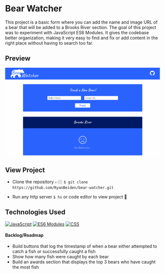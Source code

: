 # Bear Watcher

This project is a basic form where you can add the name and image URL of a bear that will be added to a Brooks River section. The goal of this project was to experiment with JavaScript ES6 Modules. It gives the codebase better organization, making it very easy to find and fix or add content in the right place without having to search too far.

## Preview

![Bear Watcher Site Demo](./assets/bear-watcher-site-demo.gif)

## View Project
- Clone the repository 👉🏼 `$ git clone https://github.com/RyanBeiden/bear-watcher.git`

- Run any http server `$ hs` or code editor to view project 👀

## Technologies Used
[![JavaScript](https://img.shields.io/badge/-JavaScript-2c9fcc?style=flat-square)](#) [![ES6 Modules](https://img.shields.io/badge/-ES6%20Modules-2c9fcc?style=flat-square)](#) [![CSS](https://img.shields.io/badge/-CSS-2c9fcc?style=flat-square)](#)

#### Backlog/Roadmap

- Build buttons that log the timestamp of when a bear either attempted to catch a fish or successfully caught a fish
- Show how many fish were caught by each bear
- Build an awards section that displays the top 3 bears who have caught the most fish
